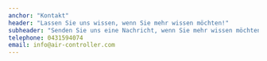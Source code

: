 ```yaml
---
anchor: "Kontakt"
header: "Lassen Sie uns wissen, wenn Sie mehr wissen möchten!"
subheader: "Senden Sie uns eine Nachricht, wenn Sie mehr wissen möchten, und wir werden Sie zur Mailingliste hinzufügen!"
telephone: 0431594074
email: info@air-controller.com
---
```

